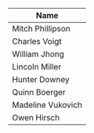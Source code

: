 
| Name | 
| ---  | 
| Mitch Phillipson | 
| Charles Voigt |
| William Jhong |
| Lincoln Miller |
| Hunter Downey |
| Quinn Boerger |
| Madeline Vukovich |
| Owen Hirsch|
